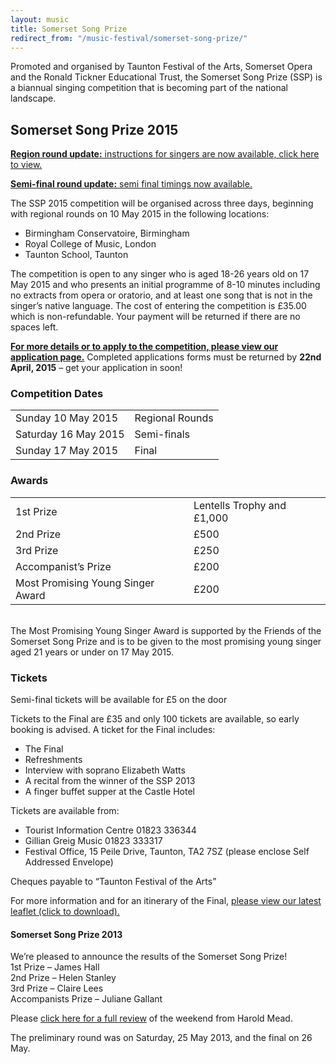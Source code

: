 ```yaml
---
layout: music
title: Somerset Song Prize
redirect_from: "/music-festival/somerset-song-prize/"
---
```


<p>Promoted and organised by Taunton Festival of the Arts, Somerset Opera and the Ronald Tickner Educational Trust, the Somerset Song Prize (SSP) is a biannual singing competition that is becoming part of the national landscape.<br />
</p>
<h2>Somerset Song Prize 2015</h2>
<p><a href="{{ '/news/2015/05/singer-instructions-for-the-somerset-song-prize-regional-rounds-this-sunday/' | prepend: site.github.url }}"><strong>Region round update:</strong> instructions for singers are now available, click here to view.</a></p>
<p><a href="{{ '/news/2015/05/somerset-song-prize-latest-news/' | prepend: site.github.url }}"><strong>Semi-final round update:</strong> semi final timings now available.</a></p>
<p>The SSP 2015 competition will be organised across three days, beginning with regional rounds on 10 May 2015 in the following locations:</p>
<ul>
<li>Birmingham Conservatoire, Birmingham</li>
<li>Royal College of Music, London</li>
<li>Taunton School, Taunton</li>
</ul>
<p>The competition is open to any singer who is aged 18-26 years old on 17 May 2015 and who presents an initial programme of 8-10 minutes including no extracts from opera or oratorio, and at least one song that is not in the singer&#8217;s native language. The cost of entering the competition is £35.00 which is non-refundable. Your payment will be returned if there are no spaces left.</p>
<p><strong><a href="{{ '/events/music-festival/somerset-song-prize/somerset-song-prize-applications/' | prepend: site.github.url }}" title="Somerset Song Prize Applications">For more details or to apply to the competition, please view our application page.</a></strong> Completed applications forms must be returned by <strong>22nd April, 2015</strong> &#8211; get your application in soon!</p>
<h3>Competition Dates</h3>
<div class="table-responsive"><table  style="width:100%; "  class="easy-table easy-table-default " border="0">
<tbody>
<tr><td >Sunday 10 May 2015</td>
<td >Regional Rounds</td>
</tr>

<tr><td >Saturday 16 May 2015</td>
<td >Semi-finals</td>
</tr>

<tr><td >Sunday 17 May 2015</td>
<td >Final</td>
</tr>
</tbody></table></div>
<h3>Awards</h3>
<p><div class="table-responsive"><table  style="width:100%; "  class="easy-table easy-table-default " border="0">
<tbody>
<tr><td >1st Prize</td>
<td >Lentells Trophy and £1,000</td>
</tr>

<tr><td >2nd Prize</td>
<td >£500</td>
</tr>

<tr><td >3rd Prize</td>
<td >£250</td>
</tr>

<tr><td >Accompanist’s Prize</td>
<td >£200</td>
</tr>

<tr><td >Most Promising Young Singer Award</td>
<td >£200</td>
</tr>
</tbody></table></div><br />
The Most Promising Young Singer Award is supported by the Friends of the Somerset Song Prize and is to be given to the most promising young singer aged 21 years or under on 17 May 2015.</p>
<h3>Tickets</h3>
<p>Semi-final tickets will be available for £5 on the door</p>
<p>Tickets to the Final are £35 and only 100 tickets are available, so early booking is advised. A ticket for the Final includes:</p>
<ul>
<li>The Final</li>
<li>Refreshments</li>
<li>Interview with soprano Elizabeth Watts</li>
<li>A recital from the winner of the SSP 2013</li>
<li>A finger buffet supper at the Castle Hotel</li>
</ul>
<p>Tickets are available from:</p>
<ul>
<li>Tourist Information Centre 01823 336344</li>
<li>Gillian Greig Music 01823 333317</li>
<li>Festival Office, 15 Peile Drive, Taunton, TA2 7SZ (please enclose Self Addressed Envelope)</li>
</ul>
<p>Cheques payable to &#8220;Taunton Festival of the Arts&#8221;</p>
<p>For more information and for an itinerary of the Final, <a href="{{ '/wp-content/uploads/2014/02/Song-Prize-Promotional-Leaflet.pdf' | prepend: site.github.url }}" onclick="_gaq.push(['_trackEvent','download','http://www.tauntonfestival.org.uk/wp-content/uploads/2014/02/Song-Prize-Promotional-Leaflet.pdf']);" >please view our latest leaflet (click to download).</a></p>
<h4>Somerset Song Prize 2013</h4>
<p>We&#8217;re pleased to announce the results of the Somerset Song Prize!<br />
1st Prize &#8211; James Hall<br />
2nd Prize &#8211; Helen Stanley<br />
3rd Prize &#8211; Claire Lees<br />
Accompanists Prize &#8211; Juliane Gallant</p>
<p>Please <a href="{{ '/wp-content/uploads/2014/02/Somerset_Song_Prize_2013_report.pdf' | prepend: site.github.url }}" onclick="_gaq.push(['_trackEvent','download','http://www.tauntonfestival.org.uk/wp-content/uploads/2014/02/Somerset_Song_Prize_2013_report.pdf']);" >click here for a full review</a> of the weekend from Harold Mead.  </p>
<p>The preliminary round was on Saturday, 25 May 2013, and the final on 26 May.</p>
